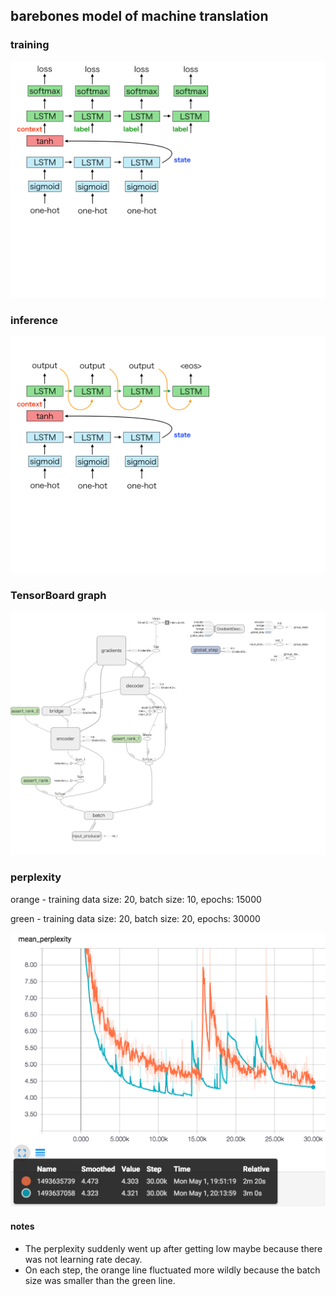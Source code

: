 ## barebones model of machine translation

### training

![training](images/graph/training.png)

### inference

![inference](images/graph/inference.png)

### TensorBoard graph

![graph](images/graph.png)

### perplexity

orange - training data size: 20, batch size: 10, epochs: 15000

green - training data size: 20, batch size: 20, epochs: 30000

![graph](images/perplexity.png)

#### notes

- The perplexity suddenly went up after getting low maybe because there was not learning rate decay.
- On each step, the orange line fluctuated more wildly because the batch size was smaller than the green line.
